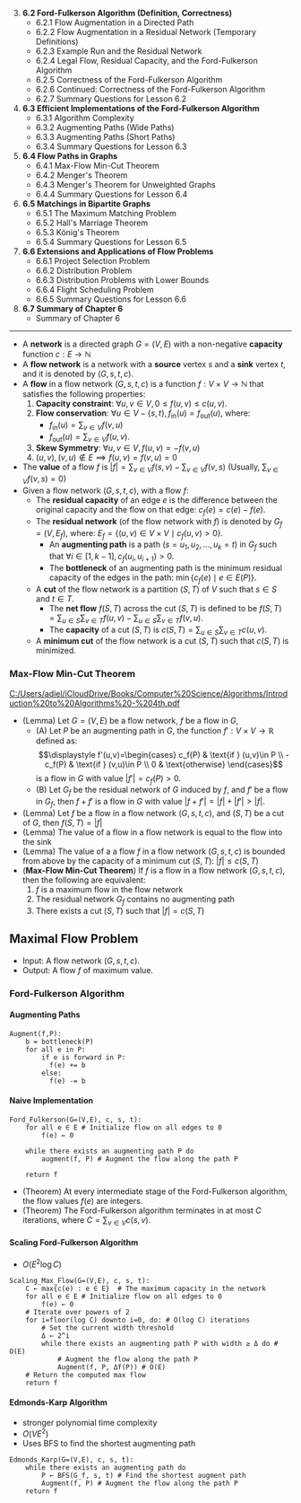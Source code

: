 3. **6.2 Ford-Fulkerson Algorithm (Definition, Correctness)**
    - 6.2.1 Flow Augmentation in a Directed Path
    - 6.2.2 Flow Augmentation in a Residual Network (Temporary Definitions)
    - 6.2.3 Example Run and the Residual Network
    - 6.2.4 Legal Flow, Residual Capacity, and the Ford-Fulkerson Algorithm
    - 6.2.5 Correctness of the Ford-Fulkerson Algorithm
    - 6.2.6 Continued: Correctness of the Ford-Fulkerson Algorithm
    - 6.2.7 Summary Questions for Lesson 6.2
4. **6.3 Efficient Implementations of the Ford-Fulkerson Algorithm**
    - 6.3.1 Algorithm Complexity
    - 6.3.2 Augmenting Paths (Wide Paths)
    - 6.3.3 Augmenting Paths (Short Paths)
    - 6.3.4 Summary Questions for Lesson 6.3
5. **6.4 Flow Paths in Graphs**
    - 6.4.1 Max-Flow Min-Cut Theorem
    - 6.4.2 Menger's Theorem
    - 6.4.3 Menger's Theorem for Unweighted Graphs
    - 6.4.4 Summary Questions for Lesson 6.4
6. **6.5 Matchings in Bipartite Graphs**
    - 6.5.1 The Maximum Matching Problem
    - 6.5.2 Hall's Marriage Theorem
    - 6.5.3 König's Theorem
    - 6.5.4 Summary Questions for Lesson 6.5
7. **6.6 Extensions and Applications of Flow Problems**
    - 6.6.1 Project Selection Problem
    - 6.6.2 Distribution Problem
    - 6.6.3 Distribution Problems with Lower Bounds
    - 6.6.4 Flight Scheduling Problem
    - 6.6.5 Summary Questions for Lesson 6.6
8. **6.7 Summary of Chapter 6**
    - Summary of Chapter 6

-----

- A **network** is a directed graph $G = (V, E)$ with a non-negative **capacity** function $c: E \to \mathbb{N}$
- A **flow network** is a network with a **source** vertex $s$ and a **sink** vertex $t$, and it is denoted by $(G, s, t, c)$.
- A **flow** in a flow network $(G, s, t, c)$ is a function $f: V \times V \to \mathbb{N}$ that satisfies the following properties:
	1. **Capacity constraint**: $\forall u, v \in V, 0 \le f(u, v) \le c(u, v)$.
	2. **Flow conservation**: $\displaystyle\forall u \in V - \{s, t\}, f_{\text{in}}(u) = f_{\text{out}}(u)$, where:
		- $\displaystyle f_{\text{in}}(u) = \sum_{v \in V} f(v, u)$
		- $\displaystyle f_{\text{out}}(u) = \sum_{v \in V} f(u, v)$.
	3. **Skew Symmetry**: $\forall u,v \in  V, f(u,v)=-f(v,u)$
	4. $(u,v),(v,u)\notin E\implies f(u,v)=f(v,u)=0$
- The **value** of a flow $f$ is $\displaystyle |f| = \sum_{v \in V} f(s, v) - \sum_{v \in V} f(v, s)$ (Usually, $\displaystyle\sum_{v \in V} f(v, s) =0$)
- Given a flow network $(G, s, t, c)$, with a flow $f$:
	- The **residual capacity** of an edge $e$ is the difference between the original capacity and the flow on that edge: $c_f(e) = c(e) - f(e)$.
	- The **residual network** (of the flow network with $f$) is denoted by $G_f=(V,E_{f})$, where: $E_{f} = \{ (u, v) \in V \times V \mid c_f(u, v) > 0 \}$. 
		- An **augmenting path** is a path $(s=u_1, u_2, \ldots, u_k=t)$ in $G_f$ such that $\forall i \in [1, k-1], c_f(u_i, u_{i+1}) > 0$.
		- The **bottleneck** of an augmenting path is the minimum residual capacity of the edges in the path: $\min\{c_f(e) \mid e \in E(P)\}$.
	- A **cut** of the flow network is a partition $(S, T)$ of $V$ such that $s \in S$ and $t \in T$.
		- The **net flow** $f(S, T)$ across the cut $(S, T)$ is defined to be $\displaystyle f(S, T) = \sum_{u \in S} \sum_{v \in T} f(u, v)-\sum_{u \in S} \sum_{v \in T} f(v, u)$.
		- The **capacity** of a cut $(S, T)$ is $\displaystyle c(S, T) = \sum_{u \in S} \sum_{v \in T} c(u, v)$.
	- A **minimum cut** of the flow network is a cut $(S, T)$ such that $c(S, T)$ is minimized.

	
	

### Max-Flow Min-Cut Theorem
[C:/Users/adiel/iCloudDrive/Books/Computer%20Science/Algorithms/Introduction%20to%20Algorithms%20-%204th.pdf](file:///C:/Users/adiel/iCloudDrive/Books/Computer%20Science/Algorithms/Introduction%20to%20Algorithms%20-%204th.pdf)

- (Lemma) Let $G=(V,E)$ be a flow network, $f$ be a flow in $G$, 
	- (A) Let $P$ be an augmenting path in $G$, the function $f':V\times V\to \mathbb{R}$ defined as: $$\displaystyle f'(u,v)=\begin{cases} c_f(P) & \text{if } (u,v)\in P \\ -c_f(P) & \text{if } (v,u)\in P \\ 0 & \text{otherwise} \end{cases}$$ is a flow in $G$ with value $|f'|=c_f(P)>0$.
	- (B) Let $G_f$ be the residual network of $G$ induced by $f$, and $f'$ be a flow in $G_f$, then $f+f'$ is a flow in $G$ with value $|f+f'|=|f|+|f'|>|f|$.
- (Lemma) Let $f$ be a flow in a flow network $(G, s, t, c)$, and $(S,T)$ be a cut of $G$, then $f(S,T)=|f|$
- (Lemma) The value of a flow in a flow network is equal to the flow into the sink
- (Lemma) The value of a a flow $f$ in a flow network $(G, s, t, c)$ is bounded from above by the capacity of a minimum cut $(S,T)$: $|f|\le c(S,T)$
- (**Max-Flow Min-Cut Theorem**) If $f$ is a flow in a flow network $(G, s, t, c)$, then the following are equivalent:
	1. $f$ is a maximum flow in the flow network
	2. The residual network $G_f$ contains no augmenting path
	3. There exists a cut $(S,T)$ such that $|f|=c(S,T)$

## Maximal Flow Problem

- Input: A flow network $(G, s, t, c)$.
- Output: A flow $f$ of maximum value.


### Ford-Fulkerson Algorithm

#### Augmenting Paths

```Algorithm
Augment(f,P):
	b = bottleneck(P)
	for all e in P:
	    if e is forward in P:
	      f(e) += b
	    else:
	      f(e) -= b 
```

#### Naive Implementation

```Algorithm
Ford_Fulkerson(G=(V,E), c, s, t):
	for all e ∈ E # Initialize flow on all edges to 0
	    f(e) ← 0 
	
	while there exists an augmenting path P do
		augment(f, P) # Augment the flow along the path P

	return f 
```

- (Theorem) At every intermediate stage of the Ford-Fulkerson algorithm, the flow values $f(e)$ are integers.
- (Theorem) The Ford-Fulkerson algorithm terminates in at most $C$ iterations, where $\displaystyle C=\sum_{v\in V}c(s,v)$.

#### Scaling Ford-Fulkerson Algorithm

- $O(E^2\log C)$

```Algorithm
Scaling_Max_Flow(G=(V,E), c, s, t):
	C ← max{c(e) : e ∈ E}  # The maximum capacity in the network
	for all e ∈ E # Initialize flow on all edges to 0
		f(e) ← 0 
	# Iterate over powers of 2
	for i=floor(log C) downto i=0, do: # O(log C) iterations 
		# Set the current width threshold  
	    Δ ← 2^i                 
	    while there exists an augmenting path P with width ≥ Δ do # O(E)
		    # Augment the flow along the path P
	        Augment(f, P, Δf(P)) # O(E)
	# Return the computed max flow
	return f 
```

#### Edmonds-Karp Algorithm

- stronger polynomial time complexity
- $O(VE^2)$
- Uses BFS to find the shortest augmenting path


```Algorithm
Edmonds_Karp(G=(V,E), c, s, t):
	while there exists an augmenting path do
		P ← BFS(G_f, s, t) # Find the shortest augment path
		Augment(f, P) # Augment the flow along the path P
	return f 
```




